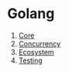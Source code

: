 # Golang
1. [Core](info/core.md)
2. [Concurrency](info/concurrency.md)
3. [Ecosystem](info/ecosystem/ecosystem.md)
4. [Testing](info/testing.md)